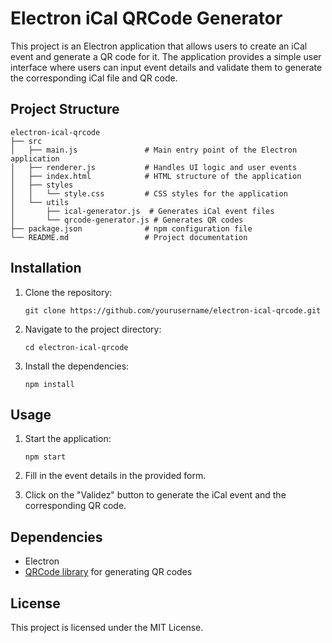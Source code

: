 # Electron iCal QRCode Generator

This project is an Electron application that allows users to create an iCal event and generate a QR code for it. The application provides a simple user interface where users can input event details and validate them to generate the corresponding iCal file and QR code.

## Project Structure

```
electron-ical-qrcode
├── src
│   ├── main.js               # Main entry point of the Electron application
│   ├── renderer.js           # Handles UI logic and user events
│   ├── index.html            # HTML structure of the application
│   ├── styles
│   │   └── style.css         # CSS styles for the application
│   └── utils
│       ├── ical-generator.js  # Generates iCal event files
│       └── qrcode-generator.js # Generates QR codes
├── package.json              # npm configuration file
└── README.md                 # Project documentation
```

## Installation

1. Clone the repository:
   ```
   git clone https://github.com/yourusername/electron-ical-qrcode.git
   ```

2. Navigate to the project directory:
   ```
   cd electron-ical-qrcode
   ```

3. Install the dependencies:
   ```
   npm install
   ```

## Usage

1. Start the application:
   ```
   npm start
   ```

2. Fill in the event details in the provided form.

3. Click on the "Validez" button to generate the iCal event and the corresponding QR code.

## Dependencies

- Electron
- [QRCode library](https://github.com/soldair/node-qrcode) for generating QR codes

## License

This project is licensed under the MIT License.